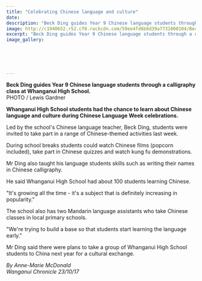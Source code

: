 ```yaml
---
title: "Celebrating Chinese language and culture"
date: 
description: "Beck Ding guides Year 9 Chinese language students through a calligraphy class at Whanganui High School..."
image: http://c1940652.r52.cf0.rackcdn.com/59ee4fd6b8d39a7731000104/Beck-Ding-language-week-chron-23-oct.jpg
excerpt: "Beck Ding guides Year 9 Chinese language students through a calligraphy class at Whanganui High School."
image_gallery:
    
    
    
    
    
---
```


<p><span><strong>Beck Ding guides Year 9 Chinese language students through a calligraphy class at Whanganui High School.</strong> <br />PHOTO / Lewis Gardner</span></p>
<p class="element element-paragraph"><strong>Whanganui High School students had the chance to learn about Chinese language and culture during Chinese Language Week celebrations.</strong></p>
<p class="element element-paragraph">Led by the school's Chinese language teacher, Beck Ding, students were invited to take part in a range of Chinese-themed activities last week.</p>
<p class="element element-paragraph">During school breaks students could watch Chinese films (popcorn included), take part in Chinese quizzes and watch kung fu demonstrations.</p>
<p class="element element-paragraph">Mr Ding also taught his language students skills such as writing their names in Chinese calligraphy.</p>
<p class="element element-paragraph">He said Whanganui High School had about 100 students learning Chinese.</p>
<p class="element element-paragraph">"It's growing all the time - it's a subject that is definitely increasing in popularity."</p>
<p class="element element-paragraph">The school also has two Mandarin language assistants who take Chinese classes in local primary schools.</p>
<p class="element element-paragraph">"We're trying to build a base so that students start learning the language early."</p>
<p class="element element-paragraph">Mr Ding said there were plans to take a group of Whanganui High School students to China next year for a cultural exchange.</p>
<p class="element element-paragraph"><em>By&nbsp;Anne-Marie McDonald<br />Wanganui Chronicle 23/10/17</em></p>

